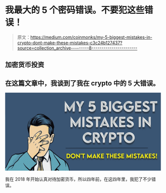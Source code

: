 # 我最大的 5 个密码错误。不要犯这些错误！

> 原文：<https://medium.com/coinmonks/my-5-biggest-mistakes-in-crypto-dont-make-these-mistakes-c3c24b127437?source=collection_archive---------8----------------------->

## 加密货币投资

## 在这篇文章中，我谈到了我在 crypto 中的 5 大错误。

![](img/3c8c8b5fb808b1fde5cfbb205bdf0ffd.png)

我在 2018 年开始认真对待加密货币，所以四年前，在这四年里，我犯了不少错误。